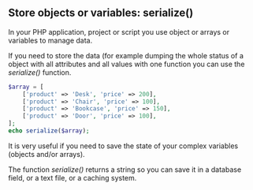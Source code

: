 ## Store objects or variables: serialize()
In your PHP application, project or script you use object or arrays or variables to manage data.

If you need to store the data (for example dumping the whole status of a object with all attributes and all values with one function you can use the *serialize()* function.

```php
$array = [
    ['product' => 'Desk', 'price' => 200],
    ['product' => 'Chair', 'price' => 100],
    ['product' => 'Bookcase', 'price' => 150],
    ['product' => 'Door', 'price' => 100],
];
echo serialize($array);
```

It is very useful if you need to save the state of your complex variables (objects and/or arrays).

The function *serialize()* returns a string so you can save it in a database field, or a text file, or a caching system.

